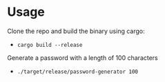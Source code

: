 # Usage
Clone the repo and build the binary using cargo:
- ```cargo build --release```

Generate a password with a length of 100 characters
- ```./target/release/password-generator 100```
